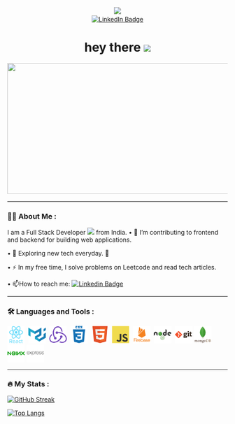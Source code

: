 <div id="header" align="center">
  <img src="https://media.giphy.com/media/M9gbBd9nbDrOTu1Mqx/giphy.gif" width="100"/>
</div>

<div id="badges" align="center">
  <a href="https://www.linkedin.com/in/roshan-kumar-sinha-343062252/">
    <img src="https://img.shields.io/badge/LinkedIn-blue?style=for-the-badge&logo=linkedin&logoColor=white" alt="LinkedIn Badge"/>
  </a>

</div>

<div align="center">
  <h1>
    hey there
    <img src="https://media.giphy.com/media/hvRJCLFzcasrR4ia7z/giphy.gif" width="30px"/>
  </h1>
  <div>
    <img src="https://media.giphy.com/media/dWesBcTLavkZuG35MI/giphy.gif" width="550" height="300"/>
  </div>
</div>


---

### 👨‍💻 About Me :

I am a Full Stack Developer <img src="https://media.giphy.com/media/WUlplcMpOCEmTGBtBW/giphy.gif" width="30"> from India.
•⁠  ⁠:telescope: I’m contributing to frontend and backend for building web applications.

•⁠  ⁠:seedling: Exploring new tech everyday. 🚀

•⁠  ⁠:zap: In my free time, I solve problems on Leetcode and read tech articles.

•⁠  ⁠:mailbox:How to reach me: [![Linkedin Badge](https://img.shields.io/badge/-rohit_naidu-blue?style=flat&logo=Linkedin&logoColor=white)](https://www.linkedin.com/in/rohit-naidu-siriporam-1291871b3/)



---

### :hammer_and_wrench: Languages and Tools :
<div>
  <img src="https://github.com/devicons/devicon/blob/master/icons/react/react-original-wordmark.svg" title="React" alt="React" width="40" height="40"/>&nbsp;
  <img src="https://github.com/devicons/devicon/blob/master/icons/materialui/materialui-original.svg" title="Material UI" alt="Material UI" width="40" height="40"/>&nbsp;
  <img src="https://github.com/devicons/devicon/blob/master/icons/redux/redux-original.svg" title="Redux" alt="Redux " width="40" height="40"/>&nbsp;
  <img src="https://github.com/devicons/devicon/blob/master/icons/css3/css3-plain-wordmark.svg"  title="CSS3" alt="CSS" width="40" height="40"/>&nbsp;
  <img src="https://github.com/devicons/devicon/blob/master/icons/html5/html5-original.svg" title="HTML5" alt="HTML" width="40" height="40"/>&nbsp;
  <img src="https://github.com/devicons/devicon/blob/master/icons/javascript/javascript-original.svg" title="JavaScript" alt="JavaScript" width="40" height="40"/>&nbsp;
  <img src="https://github.com/devicons/devicon/blob/master/icons/firebase/firebase-plain-wordmark.svg" title="Firebase" alt="Firebase" width="40" height="40"/>&nbsp;
  <img src="https://github.com/devicons/devicon/blob/master/icons/nodejs/nodejs-original-wordmark.svg" title="NodeJS" alt="NodeJS" width="40" height="40"/>&nbsp;
  <img src="https://github.com/devicons/devicon/blob/master/icons/git/git-original-wordmark.svg" title="Git" **alt="Git" width="40" height="40"/>
  <img src="https://github.com/devicons/devicon/blob/master/icons/mongodb/mongodb-original-wordmark.svg" title="MongoDB" **alt="MongoDB" width="40" height="40"/>
  <img src="https://github.com/devicons/devicon/blob/master/icons/nginx/nginx-original.svg" title="Nginx" **alt="Nginx" width="40" height="40"/>
  <img src="https://github.com/devicons/devicon/blob/master/icons/express/express-original-wordmark.svg" title="Express" **alt="Express" width="40" height="40"/>
  
</div>

---

### :fire: My Stats :

[![GitHub Streak](http://github-readme-streak-stats.herokuapp.com?user=ron808&theme=dark&background=000000)](https://git.io/streak-stats)



[![Top Langs](https://github-readme-stats.vercel.app/api/top-langs/?username=ron808&layout=compact&theme=vision-friendly-dark)](https://github.com/anuraghazra/github-readme-stats)


<!-- ---

### :writing_hand: Blog Posts : -->
<!-- BLOG-POST-LIST:START -->
<!-- BLOG-POST-LIST:END -->

<!--
*ron808/ron808* is a ✨ special ✨ repository because its ⁠ README.md ⁠ (this file) appears on your GitHub profile.

Here are some ideas to get you started:

•⁠  ⁠🔭 I’m currently working on ...
•⁠  ⁠🌱 I’m currently learning ...
•⁠  ⁠👯 I’m looking to collaborate on ...
•⁠  ⁠🤔 I’m looking for help with ...
•⁠  ⁠💬 Ask me about ...
•⁠  ⁠📫 How to reach me: ...
•⁠  ⁠😄 Pronouns: ...
•⁠  ⁠⚡ Fun fact: ...
-->
